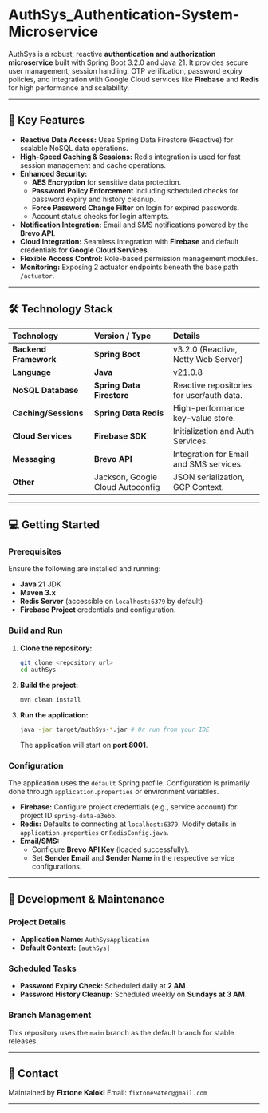 # AuthSys_Authentication-System-Microservice
AuthSys is a robust, reactive **authentication and authorization microservice** built with Spring Boot 3.2.0 and Java 21. It provides secure user management, session handling, OTP verification, password expiry policies, and integration with Google Cloud services like **Firebase** and **Redis** for high performance and scalability.

---

## 🚀 Key Features

* **Reactive Data Access:** Uses Spring Data Firestore (Reactive) for scalable NoSQL data operations.
* **High-Speed Caching & Sessions:** Redis integration is used for fast session management and cache operations.
* **Enhanced Security:**
    * **AES Encryption** for sensitive data protection.
    * **Password Policy Enforcement** including scheduled checks for password expiry and history cleanup.
    * **Force Password Change Filter** on login for expired passwords.
    * Account status checks for login attempts.
* **Notification Integration:** Email and SMS notifications powered by the **Brevo API**.
* **Cloud Integration:** Seamless integration with **Firebase** and default credentials for **Google Cloud Services**.
* **Flexible Access Control:** Role-based permission management modules.
* **Monitoring:** Exposing 2 actuator endpoints beneath the base path `/actuator`.

---

## 🛠️ Technology Stack

| Technology | Version / Type | Details |
| :--- | :--- | :--- |
| **Backend Framework** | **Spring Boot** | v3.2.0 (Reactive, Netty Web Server) |
| **Language** | **Java** | v21.0.8 |
| **NoSQL Database** | **Spring Data Firestore** | Reactive repositories for user/auth data. |
| **Caching/Sessions** | **Spring Data Redis** | High-performance key-value store. |
| **Cloud Services** | **Firebase SDK** | Initialization and Auth Services. |
| **Messaging** | **Brevo API** | Integration for Email and SMS services. |
| **Other** | Jackson, Google Cloud Autoconfig | JSON serialization, GCP Context. |

---

## 💻 Getting Started

### Prerequisites

Ensure the following are installed and running:

* **Java 21** JDK
* **Maven 3.x**
* **Redis Server** (accessible on `localhost:6379` by default)
* **Firebase Project** credentials and configuration.

### Build and Run

1.  **Clone the repository:**
    ```bash
    git clone <repository_url>
    cd authSys
    ```
2.  **Build the project:**
    ```bash
    mvn clean install
    ```
3.  **Run the application:**
    ```bash
    java -jar target/authSys-*.jar # Or run from your IDE
    ```
    The application will start on **port 8001**.

### Configuration

The application uses the `default` Spring profile. Configuration is primarily done through `application.properties` or environment variables.

* **Firebase:** Configure project credentials (e.g., service account) for project ID `spring-data-a3ebb`.
* **Redis:** Defaults to connecting at `localhost:6379`. Modify details in `application.properties` or `RedisConfig.java`.
* **Email/SMS:**
    * Configure **Brevo API Key** (loaded successfully).
    * Set **Sender Email**  and **Sender Name** in the respective service configurations.

---

## 🔗 Development & Maintenance

### Project Details

* **Application Name:** `AuthSysApplication`
* **Default Context:** `[authSys]`

### Scheduled Tasks

* **Password Expiry Check:** Scheduled daily at **2 AM**.
* **Password History Cleanup:** Scheduled weekly on **Sundays at 3 AM**.

### Branch Management

This repository uses the `main` branch as the default branch for stable releases.

---

## 📧 Contact

Maintained by **Fixtone Kaloki**
Email: `fixtone94tec@gmail.com`

---
